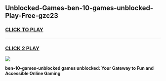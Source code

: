 
## Unblocked-Games-ben-10-games-unblocked-Play-Free-gzc23
<h3>
<a href="https://premium76.site?title=ben-10-games-unblocked&ref=18A">CLICK TO PLAY</a></h3>
<hr>

<h3>
<a href="https://premium76.site?title=ben-10-games-unblocked&ref=18A">CLICK 2 PLAY</a>
  
</h3>

<a href="https://premium76.site?title=ben-10-games-unblocked&ref=18A"><img src="https://clearcache.store/games.png"></a>


**ben-10-games-unblocked games unblocked: Your Gateway to Fun and Accessible Online Gaming**
